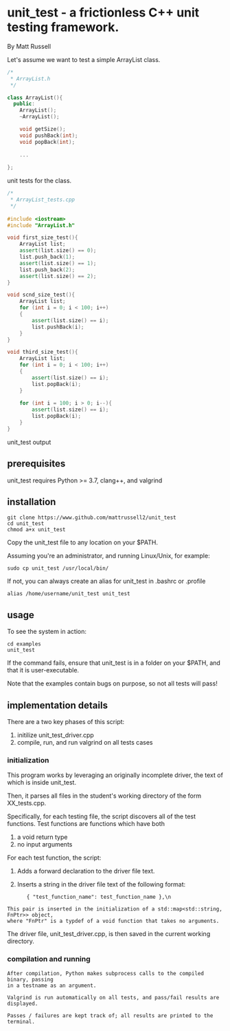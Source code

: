 
# unit_test - a frictionless C++ unit testing framework.
By Matt Russell

Let's assume we want to test a simple ArrayList class. 

```cpp
/*
 * ArrayList.h
 */

class ArrayList(){
  public:
    ArrayList();
    ~ArrayList();

    void getSize(); 
    void pushBack(int);
    void popBack(int);
    
    ...
    
};

```

unit tests for the class. 

```cpp
/*
 * ArrayList_tests.cpp
 */
 
#include <iostream>
#include "ArrayList.h"

void first_size_test(){
    ArrayList list; 
    assert(list.size() == 0);
    list.push_back(1); 
    assert(list.size() == 1); 
    list.push_back(2);
    assert(list.size() == 2); 
}

void scnd_size_test(){
    ArrayList list; 
    for (int i = 0; i < 100; i++)
    { 
        assert(list.size() == i); 
        list.pushBack(i); 
    }
}   

void third_size_test(){
    ArrayList list; 
    for (int i = 0; i < 100; i++)
    { 
        assert(list.size() == i); 
        list.popBack(i); 
    }
    
    for (int i = 100; i > 0; i--){
        assert(list.size() == i); 
        list.popBack(i);
    }
}   

```

unit_test output




## prerequisites 

unit_test requires Python >= 3.7, clang++, and valgrind

## installation

    git clone https://www.github.com/mattrussell2/unit_test
    cd unit_test
    chmod a+x unit_test

Copy the unit_test file to any location on your $PATH.

Assuming you're an administrator, and running Linux/Unix, for example: 
    
    sudo cp unit_test /usr/local/bin/
    
If not, you can always create an alias for unit_test in .bashrc or .profile

    alias /home/username/unit_test unit_test

## usage

To see the system in action:  

    cd examples
    unit_test
    
If the command fails, ensure that unit_test is in a folder on your $PATH, and 
that it is user-executable. 

Note that the examples contain bugs on purpose, so not all tests will pass!

## implementation details 

There are a two key phases of this script: 

1) initilize unit_test_driver.cpp
2) compile, run, and run valgrind on all tests cases

### initialization

This program works by leveraging an originally incomplete driver, the text of
which is inside unit_test.

Then, it parses all files in the student's working directory of the form XX_tests.cpp.

Specifically, for each testing file, the script discovers all of the test functions. 
Test functions are functions which have both
  1) a void return type
  2) no input arguments

For each test function, the script:
  1) Adds a forward declaration to the driver file text. 
  2) Inserts a string in the driver file text of the following format:
          
            { "test_function_name": test_function_name },\n

    This pair is inserted in the initialization of a std::map<std::string, FnPtr>> object,
    where "FnPtr" is a typdef of a void function that takes no arguments.

The driver file, unit_test_driver.cpp, is then saved in the current working directory.

### compilation and running

    After compilation, Python makes subprocess calls to the compiled binary, passing 
    in a testname as an argument.

    Valgrind is run automatically on all tests, and pass/fail results are displayed. 

    Passes / failures are kept track of; all results are printed to the terminal. 

